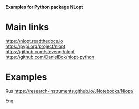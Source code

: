 **Examples for Python package NLopt**

# Main links
https://nlopt.readthedocs.io               
https://pypi.org/project/nlopt              
https://github.com/stevengj/nlopt           
https://github.com/DanielBok/nlopt-python              

# Examples
Rus
https://research-instruments.github.io/JNotebooks/Nlopt/

Eng



